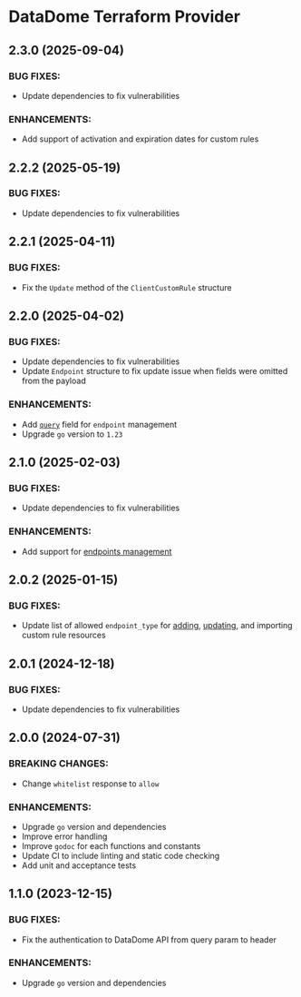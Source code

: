 # DataDome Terraform Provider

## 2.3.0 (2025-09-04)

### BUG FIXES:

- Update dependencies to fix vulnerabilities

### ENHANCEMENTS:

- Add support of activation and expiration dates for custom rules

## 2.2.2 (2025-05-19)

### BUG FIXES:

- Update dependencies to fix vulnerabilities

## 2.2.1 (2025-04-11)

### BUG FIXES:

- Fix the `Update` method of the `ClientCustomRule` structure

## 2.2.0 (2025-04-02)

### BUG FIXES:

- Update dependencies to fix vulnerabilities
- Update `Endpoint` structure to fix update issue when fields were omitted from the payload

### ENHANCEMENTS:

- Add [`query`](https://docs.datadome.co/docs/endpoints#1-traffic-query) field for `endpoint` management
- Upgrade `go` version to `1.23`

## 2.1.0 (2025-02-03)

### BUG FIXES:

- Update dependencies to fix vulnerabilities

### ENHANCEMENTS:

- Add support for [endpoints management](https://docs.datadome.co/docs/endpoints)

## 2.0.2 (2025-01-15)

### BUG FIXES:

- Update list of allowed `endpoint_type` for [adding](https://docs.datadome.co/reference/post_1-1-protection-custom-rules), [updating](https://docs.datadome.co/reference/put_1-1-protection-custom-rules-customruleid), and importing custom rule resources

## 2.0.1 (2024-12-18)

### BUG FIXES:

- Update dependencies to fix vulnerabilities

## 2.0.0 (2024-07-31)

### BREAKING CHANGES:

- Change `whitelist` response to `allow`

### ENHANCEMENTS:

- Upgrade `go` version and dependencies
- Improve error handling
- Improve `godoc` for each functions and constants
- Update CI to include linting and static code checking
- Add unit and acceptance tests

## 1.1.0 (2023-12-15)

### BUG FIXES:

- Fix the authentication to DataDome API from query param to header

### ENHANCEMENTS:

- Upgrade `go` version and dependencies
